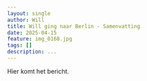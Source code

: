 ```yaml
---
layout: single
author: Will
title: Will ging naar Berlin - Samenvatting
date: 2025-04-15
feature: img_0168.jpg
tags: []
description: ...
---
```


Hier komt het bericht.
